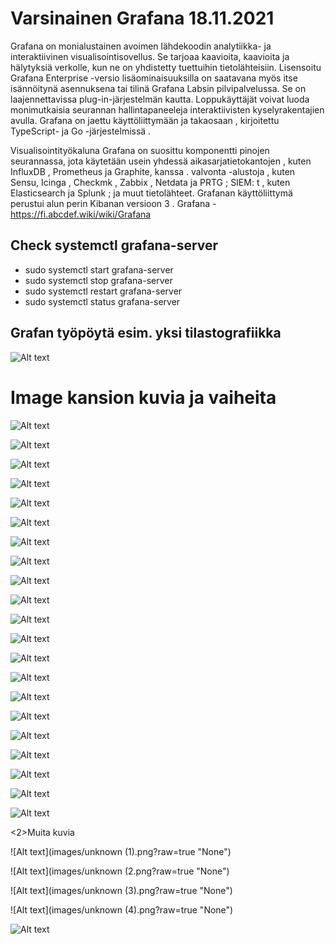 <h1>Varsinainen Grafana 18.11.2021 </h1>

Grafana on monialustainen avoimen lähdekoodin analytiikka- ja interaktiivinen visualisointisovellus.
Se tarjoaa kaavioita, kaavioita ja hälytyksiä verkolle, kun ne on yhdistetty tuettuihin tietolähteisiin. 
Lisensoitu Grafana Enterprise -versio lisäominaisuuksilla on saatavana myös itse isännöitynä asennuksena tai tilinä Grafana Labsin pilvipalvelussa. 
Se on laajennettavissa plug-in-järjestelmän kautta. 
Loppukäyttäjät voivat luoda monimutkaisia seurannan hallintapaneeleja interaktiivisten kyselyrakentajien avulla. 
Grafana on jaettu käyttöliittymään ja takaosaan , kirjoitettu TypeScript- ja Go -järjestelmissä . 

Visualisointityökaluna Grafana on suosittu komponentti pinojen seurannassa, jota käytetään usein yhdessä aikasarjatietokantojen , 
kuten InfluxDB , Prometheus ja Graphite, kanssa . valvonta -alustoja , kuten Sensu, Icinga , Checkmk , Zabbix , Netdata ja PRTG ; SIEM: t ,
kuten Elasticsearch ja Splunk ; ja muut tietolähteet. Grafanan käyttöliittymä perustui alun perin Kibanan versioon 3 . 
Grafana - https://fi.abcdef.wiki/wiki/Grafana

<h2> Check systemctl <command> grafana-server </h2>
<ul>
  <li> sudo systemctl start grafana-server </li>
  <li> sudo systemctl stop grafana-server </li>
  <li> sudo systemctl restart grafana-server </li>
  <li> sudo systemctl status grafana-server </li>
</ul>

<h2>Grafan työpöytä esim. yksi tilastografiikka </h2>

![Alt text](images/graph_gradient_area.jpeg?raw=true "None")

<h1>Image kansion kuvia ja vaiheita</h1>

![Alt text](images/Sieppaa.png?raw=true "None")

![Alt text](images/Sieppaa1.png?raw=true "None")

![Alt text](images/Sieppaa1_install.png?raw=true "None")

![Alt text](images/Sieppaa2.png?raw=true "None")

![Alt text](images/Sieppaa2_install.png?raw=true "None")

![Alt text](images/Sieppaa2.1_install.png?raw=true "None")

![Alt text](images/Sieppaa3-status.png?raw=true "None")

![Alt text](images/Sieppaa3_cli.png?raw=true "None")

![Alt text](images/Sieppaa4-enabled.png?raw=true "None")

![Alt text](images/Sieppaa4_restart-status.png?raw=true "None")

![Alt text](images/Sieppaa5-start.png?raw=true "None")

![Alt text](images/Sieppaa5-ufwStatus.PNG?raw=true "None")

![Alt text](images/Sieppaa5_ladattuPaketti_LI.jpg?raw=true "None")

![Alt text](images/Sieppaa6-ufw3000_LI.jpg?raw=true "None")

![Alt text](images/Sieppaa6_takeSoftware_LI.jpg?raw=true "None")

![Alt text](images/Sieppaa7-tunnus_LI.jpg?raw=true "None")

![Alt text](images/Sieppaa8-dashboard.png?raw=true "None")

![Alt text](images/Sieppaa8-postman-api.png?raw=true "None")

![Alt text](images/Sieppaa9_postman-api_path.png?raw=true "None")

![Alt text](images/Sieppaa9_postman-api_path2.png?raw=true "None")

![Alt text](images/graph_gradient_area.jpeg?raw=true "None")

<2>Muita kuvia</h2>

![Alt text](images/unknown (1).png?raw=true "None")

![Alt text](images/unknown (2.png?raw=true "None")

![Alt text](images/unknown (3).png?raw=true "None")

![Alt text](images/unknown (4).png?raw=true "None")

![Alt text](images/unknown.png?raw=true "None")





